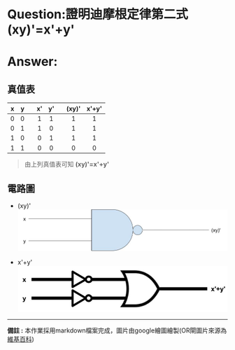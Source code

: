 # Question:證明迪摩根定律第二式 (xy)'=x'+y'

# Answer:
## 真值表

x | y | | x' | y' | | (xy)' | x'+y'
|:---: |:---: |:---: |:---: |:---: |:---: |:---: |:---:
0 | 0 | | 1 | 1 | | 1 | 1 
0 | 1 | | 1 | 0 | | 1 | 1
1 | 0 | | 0 | 1 | | 1 | 1
1 | 1 | | 0 | 0 | | 0 | 0
>由上列真值表可知 **(xy)'=x'+y'**



## 電路圖
* (xy)'  
![alt text](prove_01.jpg)
  
* x'+y'  
![alt text](prove_02.jpg)

---
**備註 :** 本作業採用markdown檔案完成，圖片由google繪圖繪製(OR閘圖片來源為[維基百科](https://zh.wikipedia.org/zh-tw/%E6%88%96%E9%97%A8))

